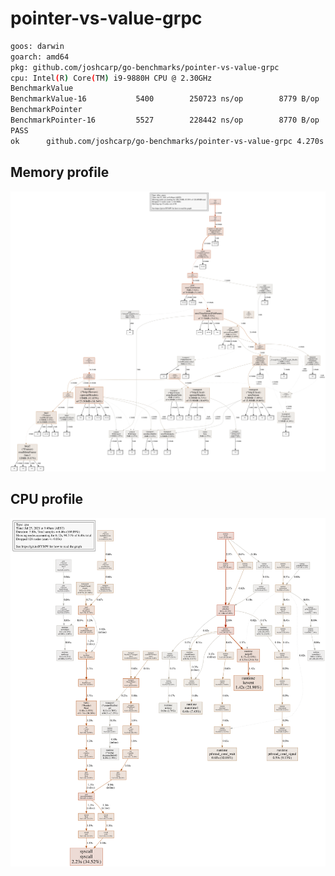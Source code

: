 # pointer-vs-value-grpc
```bash
goos: darwin
goarch: amd64
pkg: github.com/joshcarp/go-benchmarks/pointer-vs-value-grpc
cpu: Intel(R) Core(TM) i9-9880H CPU @ 2.30GHz
BenchmarkValue
BenchmarkValue-16      	    5400	    250723 ns/op	    8779 B/op	     171 allocs/op
BenchmarkPointer
BenchmarkPointer-16    	    5527	    228442 ns/op	    8770 B/op	     171 allocs/op
PASS
ok  	github.com/joshcarp/go-benchmarks/pointer-vs-value-grpc	4.270s
```
## Memory profile
![](mem.svg)
## CPU profile
![](cpu.svg)
